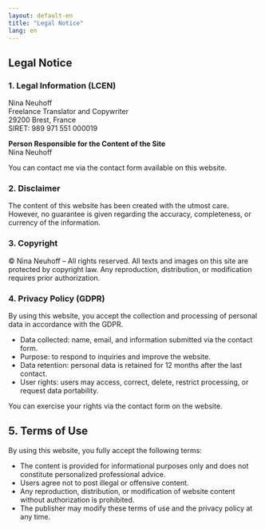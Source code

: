 ```yaml
---
layout: default-en
title: "Legal Notice"
lang: en
---
```


## Legal Notice

### 1. Legal Information (LCEN)
Nina Neuhoff  
Freelance Translator and Copywriter  
29200 Brest, France  
SIRET: 989 971 551 000019  

**Person Responsible for the Content of the Site**  
Nina Neuhoff  

You can contact me via the contact form available on this website.

### 2. Disclaimer
The content of this website has been created with the utmost care. However, no guarantee is given regarding the accuracy, completeness, or currency of the information.

### 3. Copyright
© Nina Neuhoff – All rights reserved.
All texts and images on this site are protected by copyright law. Any reproduction, distribution, or modification requires prior authorization.

### 4. Privacy Policy (GDPR)
By using this website, you accept the collection and processing of personal data in accordance with the GDPR.

- Data collected: name, email, and information submitted via the contact form.
- Purpose: to respond to inquiries and improve the website.
- Data retention: personal data is retained for 12 months after the last contact.
- User rights: users may access, correct, delete, restrict processing, or request data portability.

You can exercise your rights via the contact form on the website.

## 5. Terms of Use
By using this website, you fully accept the following terms:

- The content is provided for informational purposes only and does not constitute personalized professional advice.
- Users agree not to post illegal or offensive content.
- Any reproduction, distribution, or modification of website content without authorization is prohibited.
- The publisher may modify these terms of use and the privacy policy at any time.
